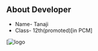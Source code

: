 ## About Developer
- Name- Tanaji
- Class- 12th(promoted)[in PCM]

[![logo](https://telegra.ph/file/56e2ee6390889e303e435.jpg)


